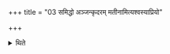 +++
title = "03 समिद्धो अञ्जन्कृदरम् मतीनामित्यश्वस्याप्रियो"

+++

<details><summary>थिते</summary>

समिद्धो अञ्जन्कृदरं मतीनामित्यश्वस्याप्रियो भवन्ति ३
</details>
